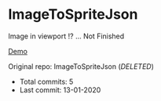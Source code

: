 # ImageToSpriteJson
 
Image in viewport !? ...
Not Finished

[Demo](https://hoangtran0410.github.io/p5js-playground/image-to-sprite-json/)

Original repo: ImageToSpriteJson (*DELETED*)
+ Total commits: 5
+ Last commit: 13-01-2020
